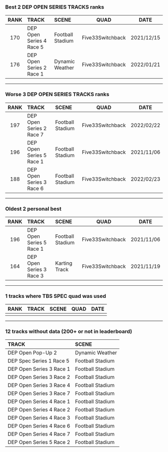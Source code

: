 ### Best 2 DEP OPEN SERIES TRACKS ranks
|RANK|TRACK|SCENE|QUAD|DATE|
|:---:|:---|:---|:---:|:---:|
|170|DEP Open Series 4 Race 5|Football Stadium|Five33Switchback|2021/12/15|
|176|DEP Open Series 2 Race 1|Dynamic Weather|Five33Switchback|2022/01/21|
---
### Worse 3 DEP OPEN SERIES TRACKS ranks
|RANK|TRACK|SCENE|QUAD|DATE|
|:---:|:---|:---|:---:|:---:|
|197|DEP Open Series 2 Race 7|Football Stadium|Five33Switchback|2022/02/22|
|196|DEP Open Series 5 Race 1|Football Stadium|Five33Switchback|2021/11/06|
|188|DEP Open Series 3 Race 6|Football Stadium|Five33Switchback|2022/02/23|
---
### Oldest 2 personal best
|RANK|TRACK|SCENE|QUAD|DATE|
|:---:|:---|:---|:---:|:---:|
|196|DEP Open Series 5 Race 1|Football Stadium|Five33Switchback|2021/11/06|
|164|DEP Open Series 3 Race 3|Karting Track|Five33Switchback|2021/11/19|
---
### 1 tracks where TBS SPEC quad was used
|RANK|TRACK|SCENE|QUAD|DATE|
|:---:|:---|:---|:---:|:---:|
||||||
---
### 12 tracks without data (200+ or not in leaderboard)
|TRACK|SCENE|
|:---|:---|
|DEP Open Pop-Up 2|Dynamic Weather|
|DEP Spec Series 1 Race 5|Football Stadium|
|DEP Open Series 3 Race 1|Football Stadium|
|DEP Open Series 3 Race 2|Football Stadium|
|DEP Open Series 3 Race 4|Football Stadium|
|DEP Open Series 3 Race 7|Football Stadium|
|DEP Open Series 4 Race 1|Football Stadium|
|DEP Open Series 4 Race 2|Football Stadium|
|DEP Open Series 4 Race 3|Football Stadium|
|DEP Open Series 4 Race 6|Football Stadium|
|DEP Open Series 4 Race 7|Football Stadium|
|DEP Open Series 5 Race 2|Football Stadium|
